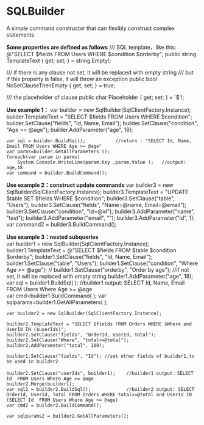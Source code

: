 # SQLBuilder
A simple command constructor that can flexibly construct complex statements

**Some properties are defined as follows**
  /// SQL template，like this: @"SELECT $fields  FROM Users WHERE $condition  $orderby";
  public string TemplateText { get; set; } = string.Empty!;

  /// if there is any clause not set, it will be replaced with empty string
  /// but if this property is false, it will throw an exception
  public bool NoSetClauseThenEmpty { get; set; } = true;

  /// the placeholder of clause
  public char Placeholder { get; set; } = '$'!;

**Use example 1：**
    var builder = new SqlBuilder(SqlClientFactory.Instance);
    builder.TemplateText = "SELECT $fields FROM Users WHERE $condition";
    builder.SetClause("fields", "Id, Name, Email");
    builder.SetClause("condition", "Age >= @age");
    builder.AddParameter("age", 18);

    var sql = builder.BuildSql();           //return : "SELECT Id, Name, Email FROM Users WHERE Age >= @age"
    var parms=builder.GetAllParameters ();  
    foreach(var param in parms) 
        System.Console.WriteLine(param.Key ,param.Value );   //output: age,18
    var command = builder.BuildCommand();  

**Use example 2：construct update commands**
    var builder3 = new SqlBuilder(SqlClientFactory.Instance);
    builder3.TemplateText = "UPDATE $table SET $fields WHERE $condition";
    builder3.SetClause("table", "Users");
    builder3.SetClause("fields", "Name=@name, Email=@email");
    builder3.SetClause("condition", "Id=@id");
    builder3.AddParameter("name", "test");
    builder3.AddParameter("email", "");
    builder3.AddParameter("id", 1);
    var command2 = builder3.BuildCommand();
    
**Use example 3：nested subqueries**    
    var builder1 = new SqlBuilder(SqlClientFactory.Instance);
    builder1.TemplateText = @"SELECT $fields  FROM $table $condition  $orderby";
    builder1.SetClause("fields", "Id, Name, Email");
    builder1.SetClause("table", "Users");
    builder1.SetClause("condition", "Where Age >= @age");
   // builder1.SetClause("orderby", "Order by age");   //if not set, it will be replaced with empty string
    builder1.AddParameter("age", 18);
    var sql = builder1.BuildSql( );             //builder1 output: SELECT Id, Name, Email  FROM Users Where Age >= @age  
    var cmd=builder1.BuildCommand( );
    var sqlparams=builder1.GetAllParameters( );

    var builder2 = new SqlBuilder(SqlClientFactory.Instance);

    builder2.TemplateText = "SELECT $fields FROM Orders WHERE $Where and UserId IN ($userIds)";
    builder2.SetClause("fields", "OrderId, UserId, Total");
    builder2.SetClause("Where", "total>=@total");
    builder2.AddParameter("total", 100);

    builder1.SetClause("fields", "Id"); //set other fields of builder1,to be used in builder2

    builder2.SetClause("userIds", builder1);    //builder1 output：SELECT Id  FROM Users Where Age >= @age
    builder2.Merge(builder1);
    var sql2 = builder2.BuildSql();             //builder2 output: SELECT OrderId, UserId, Total FROM Orders WHERE total>=@total and UserId IN (SELECT Id  FROM Users Where Age >= @age)
    var cmd2 = builder2.BuildCommand();

    var sqlparams2 = builder2.GetAllParameters();
